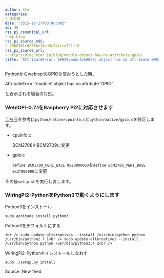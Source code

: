 ```yaml
---
author: kter
categories:
- 未分類
date: "2015-12-27T00:00:00Z"
id: 49
rss_pi_canonical_url:
- my_blog
rss_pi_source_md5:
- 7566161c62368e18ad3c74fcce721ff0
rss_pi_source_url:
- http://blog.kter.jp/blog/module-object-has-no-attribute-gpio/
title: 'AttributeError: &#039;module&#039; object has no attribute &#039;GPIO&#039;'
---
```

PythonからwebiopiのGPIOを使おうとした時、

AttributeError: 'module' object has no attribute 'GPIO'

と表示される場合の対処。

### WebIOPi-0.7.1をRaspberry Pi2に対応させます

[こちら](http://www.knight-of-pi.org/webiopi-a-simple-but-great-web-api-for-the-raspberry-pi/)を参考に`python/native/cpuinfo.c`と`python/native/gpio.c`を修正します。

  * cpuinfo.c
    
    BCM2708をBCM2709に変更

  * gpio.c
    
    `define BCM2708_PERI_BASE 0x20000000`を`define BCM2708_PERI_BASE 0x3f000000`に変更

その後`setup.sh`を実行し直します。

### WiringPi2-PythonをPython3で動くようにします

Python3をインストール

`sudo aptitude install python3`

Python3をデフォルトにする
  
`<br />
sudo update-alternatives --install /usr/bin/python python /usr/bin/python2.7 1<br />
sudo update-alternatives --install /usr/bin/python python /usr/bin/python3.4 2<br />
` 

WiringPi2-Pythonをインストールしなおす

`sudo ./setup.py install`

Source: New feed